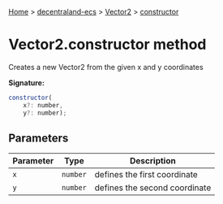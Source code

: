 [Home](./index) &gt; [decentraland-ecs](./decentraland-ecs.md) &gt; [Vector2](./decentraland-ecs.vector2.md) &gt; [constructor](./decentraland-ecs.vector2.constructor.md)

# Vector2.constructor method

Creates a new Vector2 from the given x and y coordinates

**Signature:**
```javascript
constructor(
    x?: number, 
    y?: number);
```

## Parameters

|  Parameter | Type | Description |
|  --- | --- | --- |
|  `x` | `number` | defines the first coordinate |
|  `y` | `number` | defines the second coordinate |

